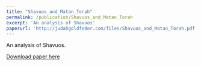 ```yaml
---
title: "Shavuos_and_Matan_Torah"
permalink: /publication/Shavuos_and_Matan_Torah
excerpt: 'An analysis of Shavuos'
paperurl: 'http://judahgoldfeder.com/files/Shavuos_and_Matan_Torah.pdf'
---
```

An analysis of Shavuos.

<object data="../files/Shavuos_and_Matan_Torah.pdf" width="1000" height="1000" type='application/pdf'></object>

[Download paper here](http://judahgoldfeder.com/files/Shavuos_and_Matan_Torah.pdf)
